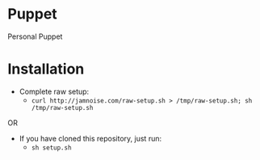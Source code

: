 Puppet
======

Personal Puppet

Installation
============
* Complete raw setup:
    * `curl http://jamnoise.com/raw-setup.sh > /tmp/raw-setup.sh; sh /tmp/raw-setup.sh`

OR

* If you have cloned this repository, just run:
    * `sh setup.sh`
